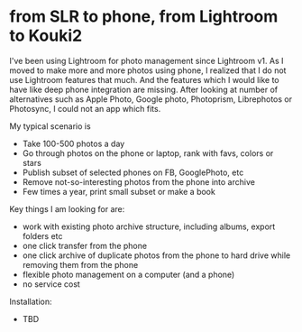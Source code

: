 # from SLR to phone, from Lightroom to Kouki2

I've been using Lightroom for photo management since Lightroom v1. As I moved to make more and more photos using phone, I realized that I do not use Lightroom features that much. And the features which I would like to have like deep phone integration are missing. After looking at number of alternatives such as Apple Photo, Google photo, Photoprism, Librephotos or Photosync, I could not an app which fits.

My typical scenario is
- Take 100-500 photos a day
- Go through photos on the phone or laptop, rank with favs, colors or stars
- Publish subset of selected phones on FB, GooglePhoto, etc
- Remove not-so-interesting photos from the phone into archive
- Few times a year, print small subset or make a book

Key things I am looking for are:
- work with existing photo archive structure, including albums, export folders etc
- one click transfer from the phone
- one click archive of duplicate photos from the phone to hard drive while removing them from the phone
- flexible photo management on a computer (and a phone)
- no service cost

Installation:
- TBD
